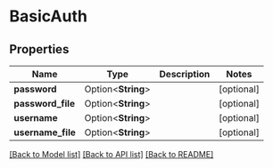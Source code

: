 # BasicAuth

## Properties

Name | Type | Description | Notes
------------ | ------------- | ------------- | -------------
**password** | Option<**String**> |  | [optional]
**password_file** | Option<**String**> |  | [optional]
**username** | Option<**String**> |  | [optional]
**username_file** | Option<**String**> |  | [optional]

[[Back to Model list]](../README.md#documentation-for-models) [[Back to API list]](../README.md#documentation-for-api-endpoints) [[Back to README]](../README.md)


